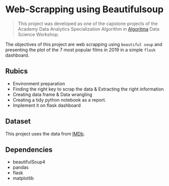 # **Web-Scrapping using Beautifulsoup** 

> This project was developed as one of the capstone projects of the Academy Data Analytics Specialization Algorithm in  [Algoritma](https://algorit.ma/) Data Science Workshop.

The objectives of this project are web scrapping using `beautiful soup` and presenting the plot of the 7 most popular films in 2019 in a simple `flask` dashboard.

## Rubics

- Environment preparation 
- Finding the right key to scrap the data  & Extracting the right information 
- Creating data frame & Data wrangling 
- Creating a tidy python notebook as a report. 
- Implement it on flask dashboard 

## Dataset

This project uses the data from [IMDb](imdb.com/search/title/?release_date=2019-01-01,2019-12-31).

## Dependencies

- beautifulSoup4
- pandas
- flask
- matplotlib
